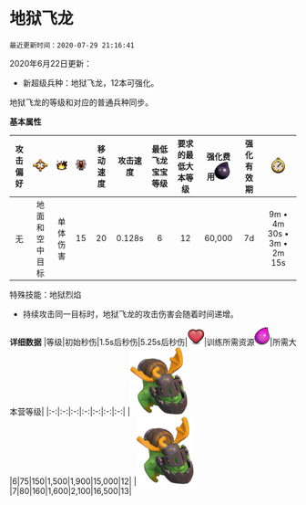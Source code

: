 # 地狱飞龙

`最近更新时间：2020-07-29 21:16:41`

2020年6月22日更新：
- 新超级兵种：地狱飞龙，12本可强化。

地狱飞龙的等级和对应的普通兵种同步。


**基本属性**

|攻击偏好|![目标](/wiki/Other/Target.png "目标")|![攻击类型](/wiki/Other/AttackType.png "攻击类型")|![人口](/wiki/Other/Troops.png "人口")|移动速度|攻击速度|最低飞龙宝宝等级|要求的最低大本等级|强化费用![强化费用](/wiki/Other/Dark_Elixir.png "强化费用")|	强化有效期|![训练时间](/wiki/Other/Clock.png "训练时间")|
|:-:|:-:|:-:|:-:|:-:|:-:|:-:|:-:|:-:|:-:|:-:|
|无|地面和空中目标|单体伤害|15|20|0.128s|6|12|60,000|7d|9m • 4m 30s • 3m • 2m 15s|

特殊技能：地狱烈焰
* 持续攻击同一目标时，地狱飞龙的攻击伤害会随着时间递增。


**详细数据**
|等级|初始秒伤|1.5s后秒伤|5.25s后秒伤|![生命值](/wiki/Other/Heart.png "生命值")|训练所需资源![圣水](/wiki/Other/Elixir.png "圣水")|所需大本营等级|
|:-:|:-:|:-:|:-:|:-:|:-:|:-:|
|![Inferno Dragon](/wiki/Troops/HomeVillage/InfernoDragon/Lv6-7.png)|6|75|150|1,500|1,900|15,000|12|
|![Inferno Dragon](/wiki/Troops/HomeVillage/InfernoDragon/Lv6-7.png)|7|80|160|1,600|2,100|16,500|13|